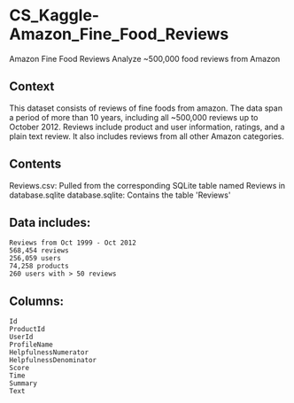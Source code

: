 # CS_Kaggle-Amazon_Fine_Food_Reviews
Amazon Fine Food Reviews Analyze ~500,000 food reviews from Amazon


## Context
This dataset consists of reviews of fine foods from amazon. The data span a period of more than 10 years, including all ~500,000 reviews up to October 2012. Reviews include product and user information, ratings, and a plain text review. It also includes reviews from all other Amazon categories.

## Contents
Reviews.csv: Pulled from the corresponding SQLite table named Reviews in database.sqlite
database.sqlite: Contains the table 'Reviews'


## Data includes:

    Reviews from Oct 1999 - Oct 2012
    568,454 reviews
    256,059 users
    74,258 products
    260 users with > 50 reviews


## Columns:

    Id
    ProductId
    UserId
    ProfileName
    HelpfulnessNumerator
    HelpfulnessDenominator
    Score
    Time
    Summary
    Text